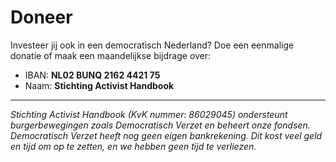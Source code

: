 # Doneer

Investeer jij ook in een democratisch Nederland? Doe een eenmalige donatie of maak een maandelijkse bijdrage over:

- IBAN: **NL02 BUNQ 2162 4421 75**
- Naam: **Stichting Activist Handbook**

---

_Stichting Activist Handbook (KvK nummer: 86029045) ondersteunt burgerbewegingen zoals Democratisch Verzet en beheert onze fondsen. Democratisch Verzet heeft nog geen eigen bankrekening. Dit kost veel geld en tijd om op te zetten, en we hebben geen tijd te verliezen._
